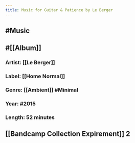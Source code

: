 ```yaml
---
title: Music for Guitar & Patience by Le Berger
---
```


## #Music

## #[[Album]]
### Artist: [[Le Berger]]

### Label: [[Home Normal]]

### Genre: [[Ambient]] #Minimal

### Year: #2015

### Length: 52 minutes

## [[Bandcamp Collection Expirement]] 2
